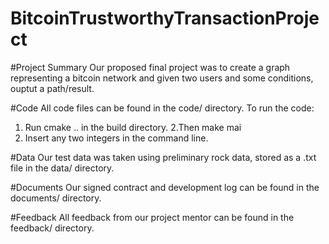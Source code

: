 # BitcoinTrustworthyTransactionProject

#Project Summary
Our proposed final project was to create a graph representing a bitcoin network and given two users and some conditions, ouptut a path/result.


#Code
All code files can be found in the code/ directory. To run the code:

1. Run cmake .. in the build directory. 
2.Then make mai
3. Insert any two integers in the command line.

#Data
Our test data was taken using preliminary rock data, stored as a .txt file in the data/ directory.

#Documents
Our signed contract and development log can be found in the documents/ directory.

#Feedback
All feedback from our project mentor can be found in the feedback/ directory.
